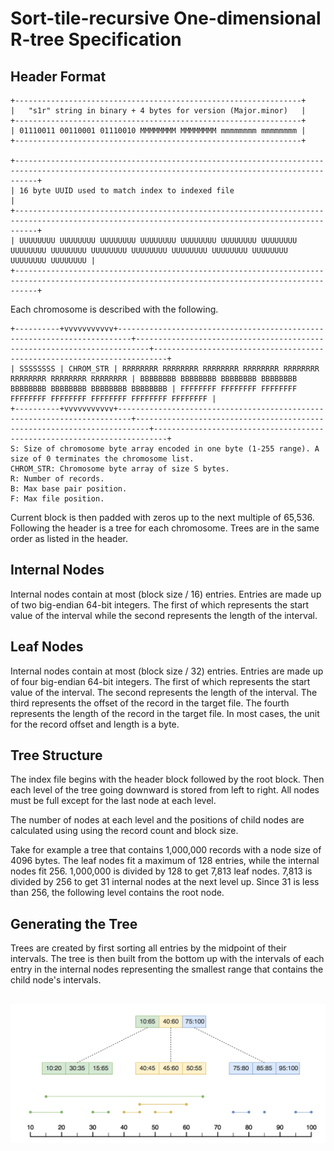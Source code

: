 # Sort-tile-recursive One-dimensional R-tree Specification

## Header Format
```
+----------------------------------------------------------------+
|   "s1r" string in binary + 4 bytes for version (Major.minor)   |
+----------------------------------------------------------------+
| 01110011 00110001 01110010 MMMMMMMM MMMMMMMM mmmmmmmm mmmmmmmm |
+----------------------------------------------------------------+

+-------------------------------------------------------------------------------------------------------------------------------------------------+
| 16 byte UUID used to match index to indexed file                                                                                                |
+-------------------------------------------------------------------------------------------------------------------------------------------------+
| UUUUUUUU UUUUUUUU UUUUUUUU UUUUUUUU UUUUUUUU UUUUUUUU UUUUUUUU UUUUUUUU UUUUUUUU UUUUUUUU UUUUUUUU UUUUUUUU UUUUUUUU UUUUUUUU UUUUUUUU UUUUUUUU |
+-------------------------------------------------------------------------------------------------------------------------------------------------+
```
Each chromosome is described with the following.
```
+----------+vvvvvvvvvvv+-------------------------------------------------------------------------+-------------------------------------------------------------------------+-------------------------------------------------------------------------+
| SSSSSSSS | CHROM_STR | RRRRRRRR RRRRRRRR RRRRRRRR RRRRRRRR RRRRRRRR RRRRRRRR RRRRRRRR RRRRRRRR | BBBBBBBB BBBBBBBB BBBBBBBB BBBBBBBB BBBBBBBB BBBBBBBB BBBBBBBB BBBBBBBB | FFFFFFFF FFFFFFFF FFFFFFFF FFFFFFFF FFFFFFFF FFFFFFFF FFFFFFFF FFFFFFFF |
+----------+vvvvvvvvvvv+-------------------------------------------------------------------------+-------------------------------------------------------------------------+-------------------------------------------------------------------------+
S: Size of chromosome byte array encoded in one byte (1-255 range). A size of 0 terminates the chromosome list. 
CHROM_STR: Chromosome byte array of size S bytes.
R: Number of records.
B: Max base pair position.
F: Max file position.
```

Current block is then padded with zeros up to the next multiple of 65,536. Following the header is a tree for each chromosome. Trees are in the same order as listed in the header.

## Internal Nodes
Internal nodes contain at most (block size / 16) entries. Entries are made up of two big-endian 64-bit integers. The first of which represents the start value of the interval while the second represents the length of the interval.

## Leaf Nodes
Internal nodes contain at most (block size / 32) entries. Entries are made up of four big-endian 64-bit integers. The first of which represents the start value of the interval. The second represents the length of the interval. The third represents the offset of the record in the target file. The fourth represents the length of the record in the target file. In most cases, the unit for the record offset and length is a byte.

## Tree Structure
The index file begins with the header block followed by the root block. Then each level of the tree going downward is stored from left to right. All nodes must be full except for the last node at each level.

The number of nodes at each level and the positions of child nodes are calculated using using the record count and block size.

Take for example a tree that contains 1,000,000 records with a node size of 4096 bytes. The leaf nodes fit a maximum of 128 entries, while the internal nodes fit 256. 1,000,000 is divided by 128 to get 7,813 leaf nodes. 7,813 is divided by 256 to get 31 internal nodes at the next level up. Since 31 is less than 256, the following level contains the root node.    

## Generating the Tree
Trees are created by first sorting all entries by the midpoint of their intervals. The tree is then built from the bottom up with the intervals of each entry in the internal nodes representing the smallest range that contains the child node's intervals. 

##

![title](s1r_diagram.png)